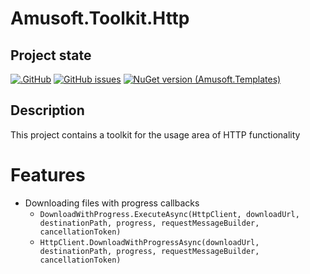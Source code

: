 # Amusoft.Toolkit.Http

## Project state
[![.GitHub](https://github.com/taori/Amusoft.Toolkit.Http/actions/workflows/dotnet.yml/badge.svg)](https://github.com/taori/Amusoft.Toolkit.Http/actions/workflows/dotnet.yml)
[![GitHub issues](https://img.shields.io/github/issues/taori/Amusoft.Toolkit.Http)](https://github.com/taori/Amusoft.Toolkit.Http/issues)
[![NuGet version (Amusoft.Templates)](https://img.shields.io/nuget/v/Amusoft.Toolkit.Http.svg)](https://www.nuget.org/packages/Amusoft.Toolkit.Http/)


## Description

This project contains a toolkit for the usage area of HTTP functionality

# Features

- Downloading files with progress callbacks
    - `DownloadWithProgress.ExecuteAsync(HttpClient, downloadUrl, destinationPath, progress, requestMessageBuilder, cancellationToken)`
    - `HttpClient.DownloadWithProgressAsync(downloadUrl, destinationPath, progress, requestMessageBuilder, cancellationToken)` 